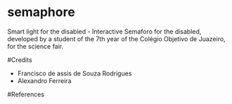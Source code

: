 # semaphore
Smart light for the disabled - Interactive Semaforo for the disabled, developed by a student of the 7th year of the Colégio Objetivo de Juazeiro, for the science fair.

#Credits
- Francisco de assis de Souza Rodrigues
- Alexandro Ferreira

#References
